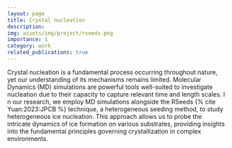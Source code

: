 ```yaml
---
layout: page
title: Crystal nucleation
description: 
img: assets/img/project/rseeds.png
importance: 1
category: work
related_publications: true
---
```


Crystal nucleation is a fundamental process occurring throughout nature, yet our understanding of its mechanisms remains limited. 
Molecular Dynamics (MD) simulations are powerful tools well-suited to investigate nucleation due to their capacity to capture relevant time and length scales. I
n our research, we employ MD simulations alongside the RSeeds {% cite Yuan:2023:JPCB %} technique, a heterogeneous seeding method, to study heterogeneous ice nucleation. 
This approach allows us to probe the intricate dynamics of ice formation on various substrates, providing insights into the fundamental principles governing crystallization in complex environments.


